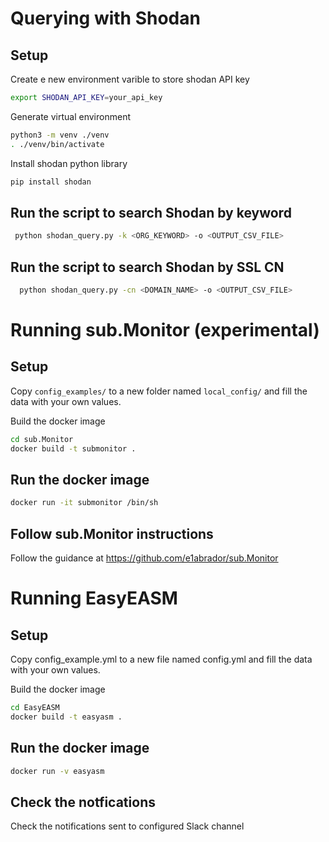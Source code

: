 
# Querying with Shodan
## Setup
Create e new environment varible to store shodan API key
```bash
export SHODAN_API_KEY=your_api_key
```

Generate virtual environment
```bash
python3 -m venv ./venv
. ./venv/bin/activate
```

Install shodan python library
```bash
pip install shodan
```

## Run the script to search Shodan by keyword
```bash
 python shodan_query.py -k <ORG_KEYWORD> -o <OUTPUT_CSV_FILE>
```

## Run the script to search Shodan by SSL CN
```bash
  python shodan_query.py -cn <DOMAIN_NAME> -o <OUTPUT_CSV_FILE>
```

# Running sub.Monitor (experimental)
## Setup
Copy `config_examples/` to a new folder named `local_config/` and fill the data with your own values.

Build the docker image
```bash
cd sub.Monitor
docker build -t submonitor .
```
## Run the docker image
```bash
docker run -it submonitor /bin/sh
```

## Follow sub.Monitor instructions
Follow the guidance at https://github.com/e1abrador/sub.Monitor

# Running EasyEASM
## Setup
Copy config_example.yml to a new file named config.yml and fill the data with your own values.

Build the docker image
```bash
cd EasyEASM
docker build -t easyasm .
```
## Run the docker image
```bash
docker run -v easyasm
```
## Check the notfications
Check the notifications sent to configured Slack channel
